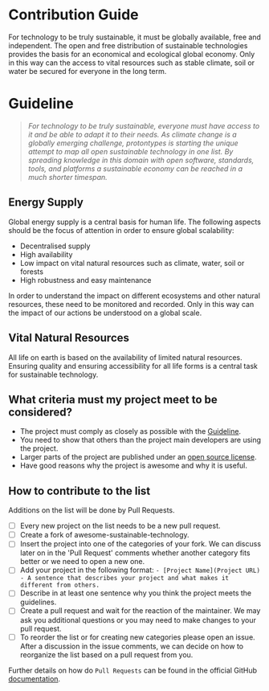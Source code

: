 # Contribution Guide
For technology to be truly sustainable, it must be globally available, free and independent. The open and free distribution of sustainable technologies provides the basis for an economical and ecological global economy. Only in this way can the access to vital resources such as stable climate, soil or water be secured for everyone in the long term.

# Guideline
> _For technology to be truly sustainable, everyone must have access to it and be able to adapt it to their needs. As climate change is a globally emerging challenge, protontypes is starting the unique attempt to map all open sustainable technology in one list. By spreading knowledge in this domain with open software, standards, tools, and platforms a sustainable economy can be reached in a much shorter timespan._

## Energy Supply
Global energy supply is a central basis for human life. The following aspects should be the focus of attention in order to ensure global scalability:

* Decentralised supply
* High availability 
* Low impact on vital natural resources such as climate, water, soil or forests
* High robustness and easy maintenance 

In order to understand the impact on different ecosystems and other natural resources, these need to be monitored and recorded. Only in this way can the impact of our actions be understood on a global scale.  

## Vital Natural Resources

All life on earth is based on the availability of limited natural resources.  Ensuring quality and ensuring accessibility for all life forms is a central task for sustainable technology.

## What criteria must my project meet to be considered?

* The project must comply as closely as possible with the [Guideline](#guideline).
* You need to show that others than the project main developers are using the project. 
* Larger parts of the project are published under an [open source license](https://choosealicense.com/). 
* Have good reasons why the project is awesome and why it is useful. 


## How to contribute to the list 
Additions on the list will be done by Pull Requests. 
- [ ] Every new project on the list needs to be a new pull request.
- [ ] Create a fork of awesome-sustainable-technology. 
- [ ] Insert the project into one of the categories of your fork. We can discuss later on in the 'Pull Request' comments whether another category fits better or we need to open a new one. 
- [ ] Add your project in the following format: 
 ``- [Project Name](Project URL) - A sentence that describes your project and what makes it different from others.``
- [ ] Describe in at least one sentence why you think the project meets the guidelines. 
- [ ] Create a pull request and wait for the reaction of the maintainer. We may ask you additional questions or you may need to make changes to your pull request.
- [ ] To reorder the list or for creating new categories please open an issue. After a discussion in the issue comments, we can decide on how to reorganize the list based on a pull request from you.

Further details on how do `Pull Requests` can be found in the official GitHub [documentation](https://docs.github.com/en/free-pro-team@latest/github/collaborating-with-issues-and-pull-requests/creating-a-pull-request).
